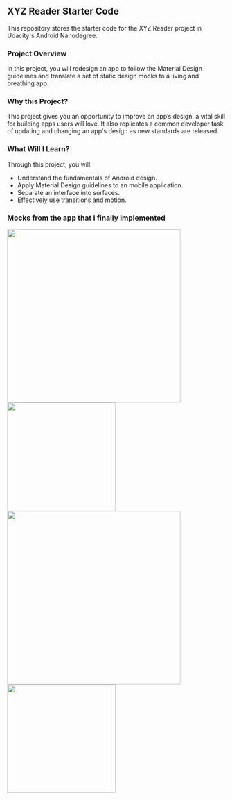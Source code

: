 ## XYZ Reader Starter Code

This repository stores the starter code for the XYZ Reader project in Udacity's Android Nanodegree.

### Project Overview
In this project, you will redesign an app to follow the Material Design guidelines and translate a set of static design mocks to a living and breathing app.

### Why this Project?
This project gives you an opportunity to improve an app’s design, a vital skill for building apps users will love. It also replicates a common developer task of updating and changing an app's design as new standards are released.

### What Will I Learn?
Through this project, you will:

* Understand the fundamentals of Android design.
* Apply Material Design guidelines to an mobile application.
* Separate an interface into surfaces.
* Effectively use transitions and motion.

### Mocks from the app that I finally implemented

<img src="https://user-images.githubusercontent.com/827584/48567013-2f81dd80-e922-11e8-8f26-62c5031eeb57.png" width="400">

<img src="https://user-images.githubusercontent.com/827584/48567014-2f81dd80-e922-11e8-89a6-aeb1dccadd65.png" width="250">

<img src="https://user-images.githubusercontent.com/827584/48567015-301a7400-e922-11e8-8127-f746ea9f98f4.png" width="400">

<img src="https://user-images.githubusercontent.com/827584/48567024-327cce00-e922-11e8-825c-091e57de9a3d.png" width="250">
